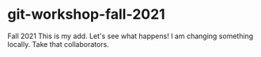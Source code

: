# git-workshop-fall-2021
Fall 2021
This is my add. Let's see what happens!
I am changing something locally. Take that collaborators.
